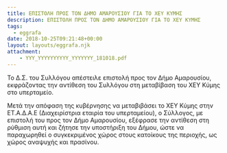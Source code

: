 ```yaml
---
title: ΕΠΙΣΤΟΛΗ ΠΡΟΣ ΤΟΝ ΔΗΜΟ ΑΜΑΡΟΥΣΙΟΥ ΓΙΑ ΤΟ ΧΕΥ ΚΥΜΗΣ
description: ΕΠΙΣΤΟΛΗ ΠΡΟΣ ΤΟΝ ΔΗΜΟ ΑΜΑΡΟΥΣΙΟΥ ΓΙΑ ΤΟ ΧΕΥ ΚΥΜΗΣ
tags:
  - eggrafa
date: 2018-10-25T09:21:48+00:00
layout: layouts/eggrafa.njk
attachment:
    - YYY_YYYYYYYYYY_YYYYYYY_181018.pdf
---
```

Το Δ.Σ. του Συλλόγου απέστειλε επιστολή προς τον Δήμο Αμαρουσίου, εκφράζοντας την αντίθεση του Συλλόγου στη μεταβίβαση του ΧΕΥ Κύμης στο υπερταμείο.
<!-- excerpt -->
Μετά την απόφαση της κυβέρνησης να μεταβιβάσει το ΧΕΥ Κύμης στην ΕΤ.Α.Δ.Α.Ε (Διαχειρίστρια εταιρία του υπερταμείου), ο Σύλλογος, με επιστολή του προς τον Δήμο Αμαρουσίου, εξέφρασε την αντίθεση στη ρύθμιση αυτή και ζήτησε την υποστήριξη του Δήμου, ώστε να παραχωρηθεί ο συγκεκριμένος χώρος στους κατοίκους της περιοχής, ως χώρος αναψυχής και πρασίνου.
